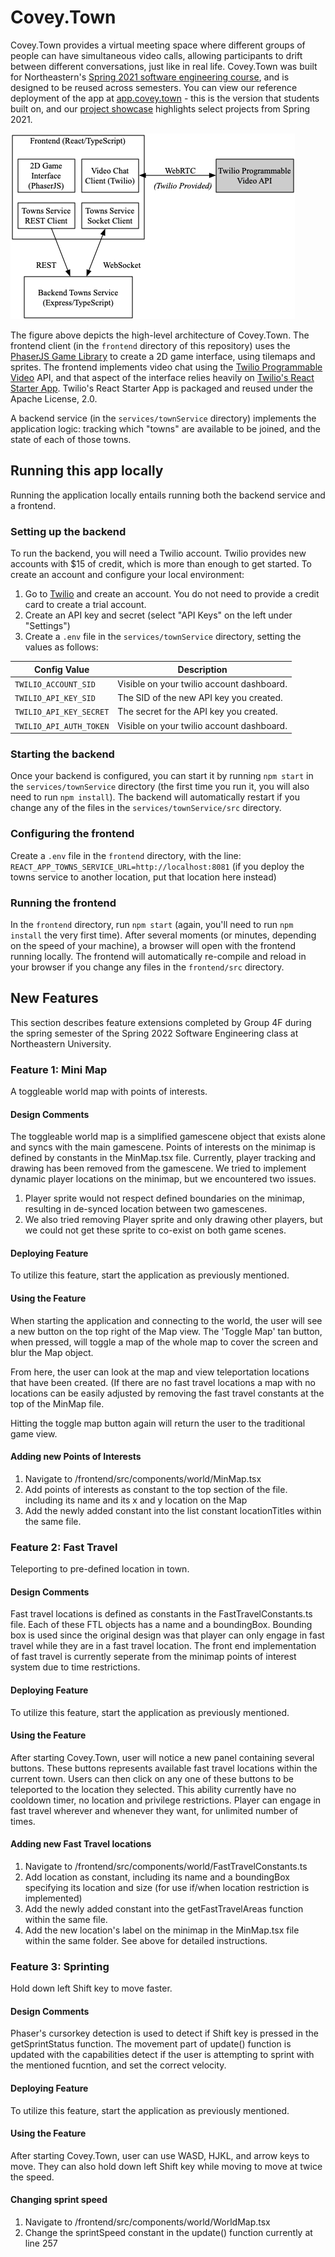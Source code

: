 # Covey.Town

Covey.Town provides a virtual meeting space where different groups of people can have simultaneous video calls, allowing participants to drift between different conversations, just like in real life.
Covey.Town was built for Northeastern's [Spring 2021 software engineering course](https://neu-se.github.io/CS4530-CS5500-Spring-2021/), and is designed to be reused across semesters.
You can view our reference deployment of the app at [app.covey.town](https://app.covey.town/) - this is the version that students built on, and our [project showcase](https://neu-se.github.io/CS4530-CS5500-Spring-2021/project-showcase) highlights select projects from Spring 2021.

![Covey.Town Architecture](docs/covey-town-architecture.png)

The figure above depicts the high-level architecture of Covey.Town.
The frontend client (in the `frontend` directory of this repository) uses the [PhaserJS Game Library](https://phaser.io) to create a 2D game interface, using tilemaps and sprites.
The frontend implements video chat using the [Twilio Programmable Video](https://www.twilio.com/docs/video) API, and that aspect of the interface relies heavily on [Twilio's React Starter App](https://github.com/twilio/twilio-video-app-react). Twilio's React Starter App is packaged and reused under the Apache License, 2.0.

A backend service (in the `services/townService` directory) implements the application logic: tracking which "towns" are available to be joined, and the state of each of those towns.

## Running this app locally

Running the application locally entails running both the backend service and a frontend.

### Setting up the backend

To run the backend, you will need a Twilio account. Twilio provides new accounts with $15 of credit, which is more than enough to get started.
To create an account and configure your local environment:

1. Go to [Twilio](https://www.twilio.com/) and create an account. You do not need to provide a credit card to create a trial account.
2. Create an API key and secret (select "API Keys" on the left under "Settings")
3. Create a `.env` file in the `services/townService` directory, setting the values as follows:

| Config Value            | Description                               |
| ----------------------- | ----------------------------------------- |
| `TWILIO_ACCOUNT_SID`    | Visible on your twilio account dashboard. |
| `TWILIO_API_KEY_SID`    | The SID of the new API key you created.   |
| `TWILIO_API_KEY_SECRET` | The secret for the API key you created.   |
| `TWILIO_API_AUTH_TOKEN` | Visible on your twilio account dashboard. |

### Starting the backend

Once your backend is configured, you can start it by running `npm start` in the `services/townService` directory (the first time you run it, you will also need to run `npm install`).
The backend will automatically restart if you change any of the files in the `services/townService/src` directory.

### Configuring the frontend

Create a `.env` file in the `frontend` directory, with the line: `REACT_APP_TOWNS_SERVICE_URL=http://localhost:8081` (if you deploy the towns service to another location, put that location here instead)

### Running the frontend

In the `frontend` directory, run `npm start` (again, you'll need to run `npm install` the very first time). After several moments (or minutes, depending on the speed of your machine), a browser will open with the frontend running locally.
The frontend will automatically re-compile and reload in your browser if you change any files in the `frontend/src` directory.


## New Features

This section describes feature extensions completed by Group 4F during the spring semester of the Spring 2022 Software Engineering class at Northeastern University.

### Feature 1: Mini Map
A toggleable world map with points of interests.

#### Design Comments
The toggleable world map is a simplified gamescene object that exists alone and syncs with the main gamescene. Points of interests on the minimap is defined by constants in the MinMap.tsx file. Currently, player tracking and drawing has been removed from the gamescene. We tried to implement dynamic player locations on the minimap, but we encountered two issues.
1. Player sprite would not respect defined boundaries on the minimap, resulting in de-synced location between two gamescenes.
2. We also tried removing Player sprite and only drawing other players, but we could not get these sprite to co-exist on both game scenes.

#### Deploying Feature
To utilize this feature, start the application as previously mentioned.

#### Using the Feature
When starting the application and connecting to the world, the user will see a new button on the top right of the Map view. The 'Toggle Map' tan button, when pressed, will toggle a map of the whole map to cover the screen and blur the Map object.

From here, the user can look at the map and view teleportation locations that have been created. (If there are no fast travel locations a map with no locations can be easily adjusted by removing the fast travel constants at the top of the MinMap file.

Hitting the toggle map button again will return the user to the traditional game view.

#### Adding new Points of Interests
1. Navigate to /frontend/src/components/world/MinMap.tsx
2. Add points of interests as constant to the top section of the file. including its name and its x and y location on the Map
3. Add the newly added constant into the list constant locationTitles within the same file.



### Feature 2: Fast Travel
Teleporting to pre-defined location in town.

#### Design Comments
Fast travel locations is defined as constants in the FastTravelConstants.ts file. Each of these FTL objects has a name and a boundingBox. Bounding box is used since the original design was that player can only engage in fast travel while they are in a fast travel location. The front end implementation of fast travel is currently seperate from the minimap points of interest system due to time restrictions.

#### Deploying Feature
To utilize this feature, start the application as previously mentioned.

#### Using the Feature
After starting Covey.Town, user will notice a new panel containing several buttons. These buttons represents available fast travel locations within the current town. Users can then click on any one of these buttons to be teleported to the location they selected. This ability currently have no cooldown timer, no location and privilege restrictions. Player can engage in fast travel wherever and whenever they want, for unlimited number of times.

#### Adding new Fast Travel locations
1. Navigate to /frontend/src/components/world/FastTravelConstants.ts
2. Add location as constant, including its name and a boundingBox specifying its location and size (for use if/when location restriction is implemented)
3. Add the newly added constant into the getFastTravelAreas function within the same file.
4. Add the new location's label on the minimap in the MinMap.tsx file within the same folder. See above for detailed instructions.



### Feature 3: Sprinting
Hold down left Shift key to move faster.

#### Design Comments
Phaser's cursorkey detection is used to detect if Shift key is pressed in the getSprintStatus function. The movement part of update() function is updated with the capabilities detect if the user is attempting to sprint with the mentioned fucntion, and set the correct velocity.

#### Deploying Feature
To utilize this feature, start the application as previously mentioned.

#### Using the Feature
After starting Covey.Town, user can use WASD, HJKL, and arrow keys to move. They can also hold down left Shift key while moving to move at twice the speed.

#### Changing sprint speed
1. Navigate to /frontend/src/components/world/WorldMap.tsx
2. Change the sprintSpeed constant in the update() function currently at line 257
